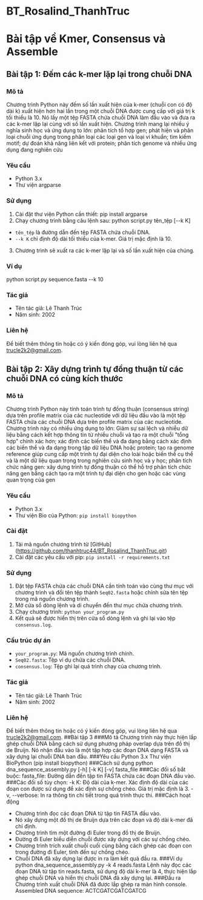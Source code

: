 # BT_Rosalind_ThanhTruc
# Bài tập về Kmer, Consensus và Assemble
## Bài tập 1: Đếm các k-mer lặp lại trong chuỗi DNA
### Mô tả
Chương trình Python này đếm số lần xuất hiện của k-mer (chuỗi con có độ dài k) xuất hiện hơn hai lần trong một chuỗi DNA được cung cấp với giá trị k tối thiểu là 10. Nó lấy một tệp FASTA chứa chuỗi DNA làm đầu vào và đưa ra các k-mer lặp lại cùng với số lần xuất hiện. Chương trình mang lại nhiều ý nghĩa sinh học và ứng dụng to lớn: phân tích tổ hợp gen; phát hiện và phân loại chuỗi ứng dụng trong phân loại các loại gen và loại vi khuẩn; tìm kiếm motif; dự đoán khả năng liên kết với protein; phân tích genome và nhiều ứng dụng đang nghiên cứu
### Yêu cầu
- Python 3.x
- Thư viện argparse
### Sử dụng
1. Cài đặt thư viện Python cần thiết:
pip install argparse
2. Chạy chương trình bằng câu lệnh sau:
python script.py tên_tệp [--k K]
- `tên_tệp` là đường dẫn đến tệp FASTA chứa chuỗi DNA.
- `--k K` chỉ định độ dài tối thiểu của k-mer. Giá trị mặc định là 10.
3. Chương trình sẽ xuất ra các k-mer lặp lại và số lần xuất hiện của chúng.
### Ví dụ
python script.py sequence.fasta --k 10
### Tác giả
- Tên tác giả: Lê Thanh Trúc
- Năm sinh: 2002
### Liên hệ
Để biết thêm thông tin hoặc có ý kiến đóng góp, vui lòng liên hệ qua trucle2k2@gmail.com. 
## Bài tập 2: Xây dựng trình tự đồng thuận từ các chuỗi DNA có cùng kích thước
### Mô tả
Chương trình Python này tính toán trình tự đồng thuận (consensus string) dựa trên profile matrix của các nucleotide với dữ liệu đầu vào là một tệp FASTA chứa các chuỗi DNA dựa trên profile matrix của các nucleotide. Chương trình này có nhiều ứng dụng to lớn: Giảm sự sai lệch và nhiễu dữ liệu bằng cách kết hợp thông tin từ nhiều chuỗi và tạo ra một chuỗi "tổng hợp" chính xác hơn; xác định các biến thể và đa dạng bằng cách xác định các biến thể và đa dạng trong tập dữ liệu DNA hoặc protein; tạo ra genome reference giúp cung cấp một trình tự đại diện cho loài hoặc biến thể cụ thể và là một dữ liệu quan trọng trong nghiên cứu sinh học và y học; phân tích chức năng gen: xây dựng trình tự đồng thuận có thể hỗ trợ phân tích chức năng gen bằng cách tạo ra một trình tự đại diện cho gen hoặc các vùng quan trọng của gen
### Yêu cầu
- Python 3.x
- Thư viện Bio của Python: `pip install biopython`
### Cài đặt
1. Tải mã nguồn chương trình từ [GitHub] (https://github.com/thanhtruc44/BT_Rosalind_ThanhTruc.git)
2. Cài đặt các yêu cầu với pip: `pip install -r requirements.txt`
### Sử dụng
1. Đặt tệp FASTA chứa các chuỗi DNA cần tính toán vào cùng thư mục với chương trình và đổi tên tệp thành `Seq02.fasta` hoặc chỉnh sửa tên tệp trong mã nguồn chương trình.
2. Mở cửa sổ dòng lệnh và di chuyển đến thư mục chứa chương trình.
3. Chạy chương trình: `python your_program.py`
4. Kết quả sẽ được hiển thị trên cửa sổ dòng lệnh và ghi lại vào tệp `consensus.log`.
### Cấu trúc dự án
- `your_program.py`: Mã nguồn chương trình chính.
- `Seq02.fasta`: Tệp ví dụ chứa các chuỗi DNA.
- `consensus.log`: Tệp ghi lại quá trình chạy của chương trình.
### Tác giả
- Tên tác giả: Lê Thanh Trúc
- Năm sinh: 2002
### Liên hệ
Để biết thêm thông tin hoặc có ý kiến đóng góp, vui lòng liên hệ qua trucle2k2@gmail.com. 
##Bài tập 3
###Mô tả
Chương trình này thực hiện lắp ghép chuỗi DNA bằng cách sử dụng phương pháp overlap dựa trên đồ thị de Bruijn. Nó nhận đầu vào là một tập hợp các đoạn DNA dạng FASTA và xây dựng lại chuỗi DNA ban đầu.
###Yêu cầu
Python 3.x
Thư viện BioPython (pip install biopython)
###Cách sử dụng
python dna_sequence_assembly.py [-h] [-k K] [-v] fasta_file
###Các đối số bắt buộc:
fasta_file: Đường dẫn đến tập tin FASTA chứa các đoạn DNA đầu vào.
###Các đối số tùy chọn:
-k K: Độ dài của k-mer. Xác định độ dài của các đoạn con được sử dụng để xác định sự chồng chéo. Giá trị mặc định là 3.
-v, --verbose: In ra thông tin chi tiết trong quá trình thực thi.
###Cách hoạt động
- Chương trình đọc các đoạn DNA từ tập tin FASTA đầu vào.
- Nó xây dựng một đồ thị de Bruijn dựa trên các đoạn và độ dài k-mer đã chỉ định.
- Chương trình tìm một đường đi Euler trong đồ thị de Bruijn.
- Đường đi Euler biểu diễn chuỗi được xây dựng với các sự chồng chéo.
- Chương trình trích xuất chuỗi cuối cùng bằng cách ghép các đoạn con trong đường đi Euler, tính đến sự chồng chéo.
- Chuỗi DNA đã xây dựng lại được in ra làm kết quả đầu ra.
###Ví dụ
python dna_sequence_assembly.py -k 4 reads.fasta
Lệnh này đọc các đoạn DNA từ tập tin reads.fasta, sử dụng độ dài k-mer là 4, thực hiện lắp ghép chuỗi DNA và hiển thị chuỗi DNA đã xây dựng lại.
###Đầu ra
Chương trình xuất chuỗi DNA đã được lắp ghép ra màn hình console.
Assembled DNA sequence: ACTCGATCGATCGATCG
